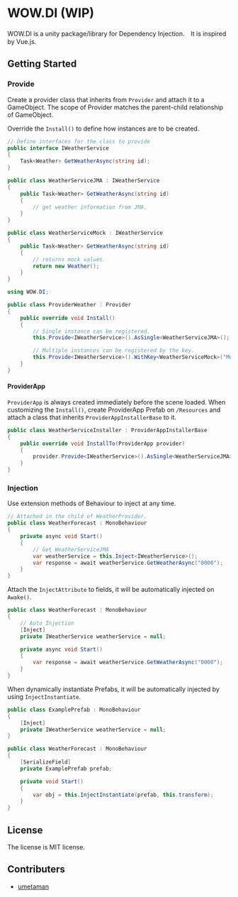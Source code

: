 # WOW.DI (WIP)

WOW.DI is a unity package/library for Dependency Injection.　It is inspired by Vue.js.

## Getting Started

### Provide

Create a provider class that inherits from `Provider` and attach it to a GameObject. The scope of Provider matches the parent-child relationship of GameObject.

Override the `Install()` to define how instances are to be created.

```c#
// Define interfaces for the class to provide 
public interface IWeatherService
{
    Task<Weather> GetWeatherAsync(string id);
}

public class WeatherServiceJMA : IWeatherService
{
    public Task<Weather> GetWeatherAsync(string id)
    {
        // get weather information from JMA.
    }
}

public class WeatherServiceMock : IWeatherService
{
    public Task<Weather> GetWeatherAsync(string id)
    {
        // returns mock values.
        return new Weather();
    }
}
```

```c#
using WOW.DI;

public class ProviderWeather : Provider
{
    public override void Install()
    {
        // Single instance can be registered. 
        this.Provide<IWeatherService>().AsSingle<WeatherServiceJMA>();

        // Multiple instances can be registered by the key.
        this.Provide<IWeatherService>().WithKey<WeatherServiceMock>("Mock");
    }
}
```

#### ProviderApp

`ProviderApp` is always created immediately before the scene loaded. When customizing the `Install()`, create ProviderApp Prefab on `/Resources` and attach a class that inherits `ProviderAppInstallerBase` to it.

```c#
public class WeatherServiceInstaller : ProviderAppInstallerBase
{
    public override void InstallTo(ProviderApp provider)
    {
        provider.Provide<IWeatherService>().AsSingle<WeatherServiceJMA>();
    }
}
```

### Injection

Use extension methods of Behaviour to inject at any time.

```c#
// Attached in the child of WeatherProvider.
public class WeatherForecast : MonoBehaviour
{
    private async void Start()
    {
        // Get WeatherServiceJMA
        var weatherService = this.Inject<IWeatherService>();
        var response = await weatherService.GetWeatherAsync("0000");
    }
}
```

Attach the `InjectAttribute` to fields, it will be automatically injected on `Awake()`.

```c#
public class WeatherForecast : MonoBehaviour
{
    // Auto Injection
    [Inject]
    private IWeatherService weatherService = null;

    private async void Start()
    {
        var response = await weatherService.GetWeatherAsync("0000");
    }
}
```

When dynamically instantiate Prefabs, it will be automatically injected by using `InjectInstantiate`.

```c#
public class ExamplePrefab : MonoBehaviour
{
    [Inject]
    private IWeatherService weatherService = null;
}

public class WeatherForecast : MonoBehaviour
{
    [SerializeField]
    private ExamplePrefab prefab;

    private void Start()
    {
        var obj = this.InjectInstantiate(prefab, this.transform);
    }
}
```

## License

The license is MIT license.

## Contributers

- [umetaman](https://github.com/umetaman/)